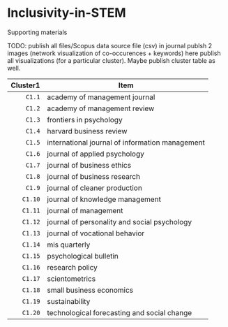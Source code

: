 # Inclusivity-in-STEM
Supporting materials

TODO: 
publish all files/Scopus data source file (csv)
in journal publsh 2 images (network visualization of co-occurences + keywords)
  here publish all visualizations (for a particular cluster). Maybe publish cluster table as well. 

| Cluster1 | Item |
|   ---: | --- |
| `C1.1` | academy of management journal|
| `C1.2` | academy of management review |
| `C1.3` |frontiers in psychology|
| `C1.4` |harvard business review|
| `C1.5` |international journal of information management|
| `C1.6` |journal of applied psychology|
| `C1.7` |journal of business ethics|
| `C1.8` |journal of business research|
| `C1.9` |journal of cleaner production|
| `C1.10` |journal of knowledge management|
| `C1.11` |journal of management|
| `C1.12` |journal of personality and social psychology|
| `C1.13` |journal of vocational behavior|
| `C1.14` |mis quarterly|
| `C1.15` |psychological bulletin|
| `C1.16` |research policy|
| `C1.17` |scientometrics|
| `C1.18` |small business economics|
| `C1.19` |sustainability|
| `C1.20` |technological forecasting and social change|
